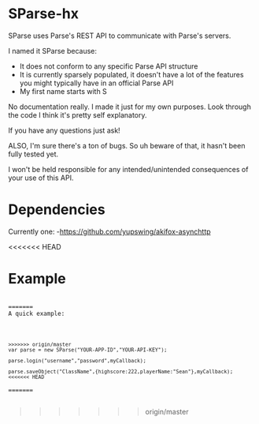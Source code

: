 # SParse-hx
SParse uses Parse's REST API to communicate with Parse's servers.

I named it SParse because:
- It does not conform to any specific Parse API structure
- It is currently sparsely populated, it doesn't have a lot of the features you might typically have in an official Parse API
- My first name starts with S

No documentation really. I made it just for my own purposes. Look through the code I think it's pretty self explanatory.

If you have any questions just ask!

ALSO, I'm sure there's a ton of bugs. So uh beware of that, it hasn't been fully tested yet.

I won't be held responsible for any intended/unintended consequences of your use of this API.

# Dependencies
Currently one:
-https://github.com/yupswing/akifox-asynchttp

<<<<<<< HEAD
# Example
<code>
=======
A quick example:

<pre><code>

>>>>>>> origin/master
var parse = new SParse("YOUR-APP-ID","YOUR-API-KEY");

parse.login("username","password",myCallback);

parse.saveObject("ClassName",{highscore:222,playerName:"Sean"},myCallback);
<<<<<<< HEAD
</code>
=======

</code></pre>
>>>>>>> origin/master





